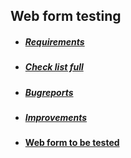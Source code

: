 
## Web form testing


- ##### [Requirements](https://docs.google.com/spreadsheets/d/1Kr5a3ZIdvigbW9Vth2mWtLu24uqxkZvB5j3rSKohBY0/edit?usp=sharing)
- ##### [Check list full](https://docs.google.com/spreadsheets/d/1jMe8NKVFafVSWRMpXAdtaYvtzRmZDamsae92h9Lqp2o/edit?usp=sharing)
- ##### [Bugreports](https://docs.google.com/spreadsheets/d/1Nw_RRWmGugOFWZxqVv_gkx4LuhK2DdmNC_dRnKqHUMY/edit?usp=sharing)
- ##### [Improvements](https://docs.google.com/spreadsheets/d/1Q50bgJySKPUIopuYk-6qhVdmldy9gSpc2oE6bGq-Rek/edit?usp=sharing)
- #### [Web form to be tested](http://itcareer.pythonanywhere.com/)